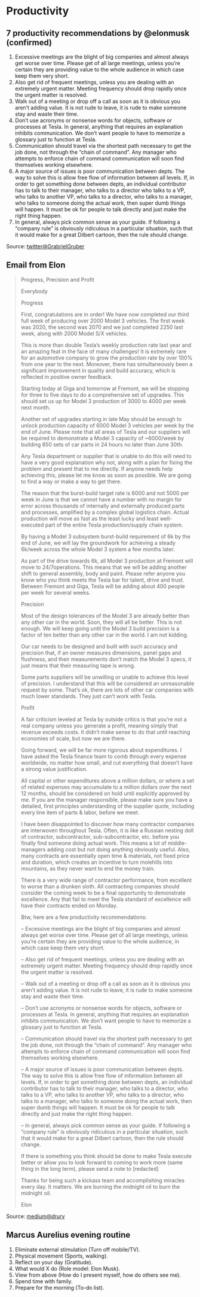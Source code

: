 # Productivity

## 7 productivity recommendations by @elonmusk (confirmed)

1. Excessive meetings are the blight of big companies and almost always get worse over time. Please get of all large meetings, unless you’re certain they are providing value to the whole audience in which case keep them very short.
2. Also get rid of frequent meetings, unless you are dealing with an extremely urgent matter. Meeting frequency should drop rapidly once the urgent matter is resolved.
3. Walk out of a meeting or drop off a call as soon as it is obvious you aren’t adding value. It is not rude to leave, it is rude to make someone stay and waste their time.
4. Don’t use acronyms or nonsense words for objects, software or processes at Tesla. In general, anything that requires an explanation inhibits communication. We don’t want people to have to memorize a glossary just to function at Tesla.
5. Communication should travel via the shortest path necessary to get the job done, not through the “chain of command”. Any manager who attempts to enforce chain of command communication will soon find themselves working elsewhere.
6. A major source of issues is poor communication between depts. The way to solve this is allow free flow of information between all levels. If, in order to get something done between depts, an individual contributor has to talk to their manager, who talks to a director who talks to a VP, who talks to another VP, who talks to a director, who talks to a manager, who talks to someone doing the actual work, then super dumb things will happen. It must be ok for people to talk directly and just make the right thing happen.
7. In general, always pick common sense as your guide. If following a “company rule” is obviously ridiculous in a particular situation, such that it would make for a great Dilbert cartoon, then the rule should change.

Source: [twitter@GrabrielGruber](https://twitter.com/GabrielGruber/status/1390332933467160576)

## Email from Elon

> Progress, Precision and Profit
>
> Everybody
>
> Progress
>
> First, congratulations are in order! We have now completed our third full week of producing over 2000 Model 3 vehicles. The first week was 2020, the second was 2070 and we just completed 2250 last week, along with 2000 Model S/X vehicles.
>
> This is more than double Tesla’s weekly production rate last year and an amazing feat in the face of many challenges! It is extremely rare for an automotive company to grow the production rate by over 100% from one year to the next. Moreover, there has simultaneously been a significant improvement in quality and build accuracy, which is reflected in positive owner feedback.
>
> Starting today at Giga and tomorrow at Fremont, we will be stopping for three to five days to do a comprehensive set of upgrades. This should set us up for Model 3 production of 3000 to 4000 per week next month.
>
> Another set of upgrades starting in late May should be enough to unlock production capacity of 6000 Model 3 vehicles per week by the end of June. Please note that all areas of Tesla and our suppliers will be required to demonstrate a Model 3 capacity of ~6000/week by building 850 sets of car parts in 24 hours no later than June 30th.
>
> Any Tesla department or supplier that is unable to do this will need to have a very good explanation why not, along with a plan for fixing the problem and present that to me directly. If anyone needs help achieving this, please let me know as soon as possible. We are going to find a way or make a way to get there.
>
> The reason that the burst-build target rate is 6000 and not 5000 per week in June is that we cannot have a number with no margin for error across thousands of internally and externally produced parts and processes, amplified by a complex global logistics chain. Actual production will move as fast as the least lucky and least well-executed part of the entire Tesla production/supply chain system.
>
> By having a Model 3 subsystem burst-build requirement of 6k by the end of June, we will lay the groundwork for achieving a steady 6k/week across the whole Model 3 system a few months later.
>
> As part of the drive towards 6k, all Model 3 production at Fremont will move to 24/7operations. This means that we will be adding another shift to general assembly, body and paint. Please refer anyone you know who you think meets the Tesla bar for talent, drive and trust. Between Fremont and Giga, Tesla will be adding about 400 people per week for several weeks.
>
> Precision
>
> Most of the design tolerances of the Model 3 are already better than any other car in the world. Soon, they will all be better. This is not enough. We will keep going until the Model 3 build precision is a factor of ten better than any other car in the world. I am not kidding.
>
> Our car needs to be designed and built with such accuracy and precision that, if an owner measures dimensions, panel gaps and flushness, and their measurements don’t match the Model 3 specs, it just means that their measuring tape is wrong.
>
> Some parts suppliers will be unwilling or unable to achieve this level of precision. I understand that this will be considered an unreasonable request by some. That’s ok, there are lots of other car companies with much lower standards. They just can’t work with Tesla.
>
> Profit
>
> A fair criticism leveled at Tesla by outside critics is that you’re not a real company unless you generate a profit, meaning simply that revenue exceeds costs. It didn’t make sense to do that until reaching economies of scale, but now we are there.
>
> Going forward, we will be far more rigorous about expenditures. I have asked the Tesla finance team to comb through every expense worldwide, no matter how small, and cut everything that doesn’t have a strong value justification.
>
> All capital or other expenditures above a million dollars, or where a set of related expenses may accumulate to a million dollars over the next 12 months, should be considered on hold until explicitly approved by me. If you are the manager responsible, please make sure you have a detailed, first principles understanding of the supplier quote, including every line item of parts & labor, before we meet.
>
> I have been disappointed to discover how many contractor companies are interwoven throughout Tesla. Often, it is like a Russian nesting doll of contractor, subcontractor, sub-subcontractor, etc. before you finally find someone doing actual work. This means a lot of middle-managers adding cost but not doing anything obviously useful. Also, many contracts are essentially open time & materials, not fixed price and duration, which creates an incentive to turn molehills into mountains, as they never want to end the money train.
>
> There is a very wide range of contractor performance, from excellent to worse than a drunken sloth. All contracting companies should consider the coming week to be a final opportunity to demonstrate excellence. Any that fail to meet the Tesla standard of excellence will have their contracts ended on Monday.
>
> Btw, here are a few productivity recommendations:
>
> – Excessive meetings are the blight of big companies and almost always get worse over time. Please get of all large meetings, unless you’re certain they are providing value to the whole audience, in which case keep them very short.
>
> – Also get rid of frequent meetings, unless you are dealing with an extremely urgent matter. Meeting frequency should drop rapidly once the urgent matter is resolved.
>
> – Walk out of a meeting or drop off a call as soon as it is obvious you aren’t adding value. It is not rude to leave, it is rude to make someone stay and waste their time.
>
> – Don’t use acronyms or nonsense words for objects, software or processes at Tesla. In general, anything that requires an explanation inhibits communication. We don’t want people to have to memorize a glossary just to function at Tesla.
>
> – Communication should travel via the shortest path necessary to get the job done, not through the “chain of command”. Any manager who attempts to enforce chain of command communication will soon find themselves working elsewhere.
>
> – A major source of issues is poor communication between depts. The way to solve this is allow free flow of information between all levels. If, in order to get something done between depts, an individual contributor has to talk to their manager, who talks to a director, who talks to a VP, who talks to another VP, who talks to a director, who talks to a manager, who talks to someone doing the actual work, then super dumb things will happen. It must be ok for people to talk directly and just make the right thing happen.
>
> – In general, always pick common sense as your guide. If following a “company rule” is obviously ridiculous in a particular situation, such that it would make for a great Dilbert cartoon, then the rule should change.
>
> If there is something you think should be done to make Tesla execute better or allow you to look forward to coming to work more (same thing in the long term), please send a note to [redacted]
>
> Thanks for being such a kickass team and accomplishing miracles every day. It matters. We are burning the midnight oil to burn the midnight oil.
>
> Elon

Source: [medium@drury](https://medium.com/drury/the-elon-musk-productivity-email-ad84fc2426cd)

## Marcus Aurelius evening routine

1. Eliminate external stimulation (Turn off mobile/TV).
2. Physical movement (Sports, walking).
3. Reflect on your day (Gratitude).
4. What would X do (Role model: Elon Musk).
5. View from above (How do I present myself, how do others see me).
6. Spend time with family.
7. Prepare for the morning (To-do list).
